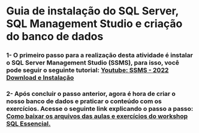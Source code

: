 # Guia de instalação do SQL Server, SQL Management Studio e criação do banco de dados

### 1- O primeiro passo para a realização desta atividade é instalar o SQL Server Management Studio (SSMS), para isso, você pode seguir o seguinte tutorial: [Youtube: SSMS - 2022 Download e Instalação](https://www.youtube.com/watch?v=tZs8ZPMvNzM)

### 2- Após concluir o passo anterior, agora é hora de criar o nosso banco de dados e praticar o conteúdo com os exercícios. Acesse o seguinte link explicando o passo a passo: [Como baixar os arquivos das aulas e exercícios do workshop SQL Essencial.](https://www.youtube.com/watch?v=jCjeDQikpac)
